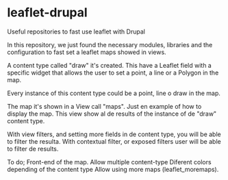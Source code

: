 # leaflet-drupal
Useful repositories to fast use leaflet with Drupal

In this repository, we just found the necessary modules, libraries and the configuration to fast set a leaflet maps showed in views.

A content type called "draw" it's created. This have a Leaflet field with a specific widget that allows the user to set a point, a line or a Polygon in the map. 

Every instance of this content type could be a point, line o draw in the map.

The map it's shown in a View call "maps". Just en example of how to display the map. This view show al de results
 of the instance of de "draw" content type. 
 
 With view filters, and setting more fields in de content type, you will be able to filter the resulta. With contextual filter, or exposed filters user will be able to filter de results.
 
 To do; Front-end of the map.
        Allow multiple content-type
        Diferent colors depending of the content type
        Allow using more maps (leaflet_moremaps).
